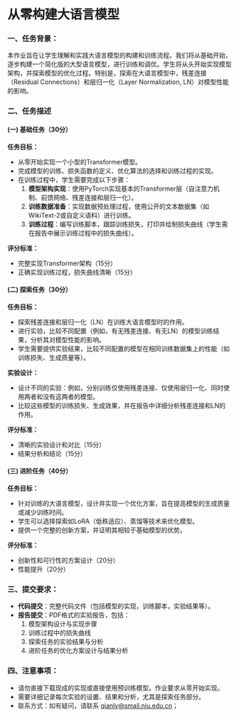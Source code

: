 # 从零构建大语言模型
### 一、任务背景： 
本作业旨在让学生理解和实践大语言模型的构建和训练流程。我们将从基础开始，逐步构建一个简化版的大型语言模型，进行训练和调优。学生将从头开始实现模型架构，并探索模型的优化过程。特别是，探索在大语言模型中，残差连接（Residual Connections）和层归一化（Layer Normalization, LN）对模型性能的影响。

### 二、任务描述
#### (一) 基础任务（30分）
**任务目标：**

+ 从零开始实现一个小型的Transformer模型。
+ 完成模型的训练、损失函数的定义、优化算法的选择和训练过程的实现。
+ 在训练过程中，学生需要完成以下步骤：
    1. **模型架构实现**：使用PyTorch实现基本的Transformer层（自注意力机制、前馈网络、残差连接和层归一化）。
    2. **训练数据准备**：实现数据预处理过程，使用公开的文本数据集（如WikiText-2或自定义语料）进行训练。
    3. **训练过程**：编写训练脚本，跟踪训练损失，打印并绘制损失曲线（学生需在报告中展示训练过程中的损失曲线）。

**评分标准：**

+ 完整实现Transformer架构（15分）
+ 正确实现训练过程，损失曲线清晰（15分）

#### (二) 探索任务（30分）
**任务目标：**

+ 探索残差连接和层归一化（LN）在训练大语言模型时的作用。
+ 进行实验，比较不同配置（例如，有无残差连接、有无LN）的模型训练结果，分析其对模型性能的影响。
+ 学生需要提供实验结果，比较不同配置的模型在相同训练数据集上的性能（如训练损失、生成质量等）。

**实验设计：**

+ 设计不同的实验：例如，分别训练仅使用残差连接、仅使用层归一化、同时使用两者和没有这两者的模型。
+ 比较这些模型的训练损失、生成效果，并在报告中详细分析残差连接和LN的作用。

**评分标准：**

+ 清晰的实验设计和对比（15分）
+ 结果分析和结论（15分）

#### (三) 进阶任务（40分）
**任务目标：**

+ 针对训练的大语言模型，设计并实现一个优化方案，旨在提高模型的生成质量或减少训练时间。
+ 学生可以选择探索如LoRA（低秩适应）、蒸馏等技术来优化模型。
+ 提供一个完整的创新方案，并证明其相较于基础模型的优势。

**评分标准：**

+ 创新性和可行性的方案设计（20分）
+ 性能提升（20分）

### 三、提交要求：
+ **代码提交**：完整代码文件（包括模型的实现，训练脚本，实验结果等）。
+ **报告提交**：PDF格式的实验报告，包括：
    1. 模型架构设计与实现步骤
    2. 训练过程中的损失曲线
    3. 探索任务的实验结果与分析
    4. 进阶任务的优化方案设计与结果分析

### 四、注意事项：
+ 请勿直接下载现成的实现或直接使用预训练模型。作业要求从零开始实现。
+ 需要详细记录每次实验的设置、结果和分析，尤其是探索任务部分。
+ <font style="color:rgb(31, 35, 40);">联系方式：如有疑问，请联系 </font>qianly@smail.nju.edu.cn<font style="color:rgb(31, 35, 40);">；</font>

